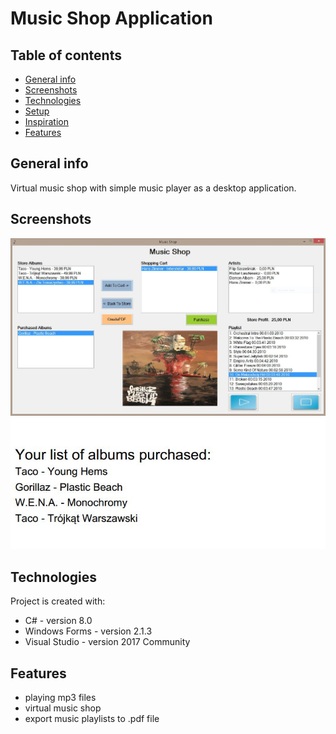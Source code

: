 # Music Shop Application

## Table of contents
* [General info](#general-info)
* [Screenshots](#screenshots)
* [Technologies](#technologies)
* [Setup](#setup)
* [Inspiration](#inspiration)
* [Features](#features)

## General info
Virtual music shop with simple music player as a desktop application.

## Screenshots
![musicShopPicture](./musicShop.jpg)
![musicShopPicture2](./musicShopPdf.jpg)

## Technologies
Project is created with:
* C# - version 8.0
* Windows Forms - version 2.1.3
* Visual Studio - version 2017 Community

## Features
* playing mp3 files
* virtual music shop
* export music playlists to .pdf file
